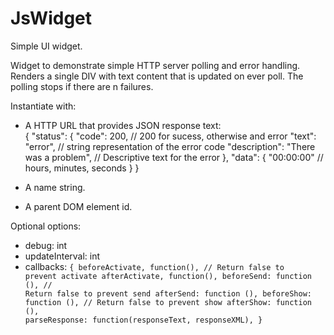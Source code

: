 # JsWidget

Simple UI widget.

Widget to demonstrate simple HTTP server polling and error handling. Renders a single DIV with text content that is updated on ever poll.  The polling stops if there are n failures.

Instantiate with:

* A HTTP URL that provides JSON response text:  
{
  "status": {
    "code": 200,                          // 200 for sucess, otherwise and error
    "text": "error",                      // string representation of the error code
    "description": "There was a problem", // Descriptive text for the error
  },
  "data": {
    "00:00:00"                            // hours, minutes, seconds
  }
}

* A name string.
* A parent DOM element id.


Optional options:
* debug: int
* updateInterval: int
* callbacks: <code>{
    beforeActivate, function(),           // Return false to prevent activate
    afterActivate, function(),
    beforeSend: function (),           // Return false to prevent send
    afterSend: function (),
    beforeShow: function (),           // Return false to prevent show
    afterShow: function (),
    parseResponse: function(responseText, responseXML),
  }</code>

